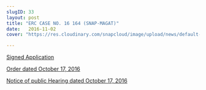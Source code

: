 ```yaml
---
slugID: 33
layout: post
title: "ERC CASE NO. 16 164 (SNAP-MAGAT)"
date:   2016-11-02 
cover: "https://res.cloudinary.com/snapcloud/image/upload/news/default-news.jpg"

---
```

<a href='https://res.cloudinary.com/snapcloud/image/upload/news/2016/Application-ASPA-Magat.pdf'>Signed Application</a>


<a href='https://res.cloudinary.com/snapcloud/image/upload/news/2016/ERC-Order-ERC-Case-No.-2016-164RC.pdf'>Order dated October 17, 2016</a>


<a href='https://res.cloudinary.com/snapcloud/image/upload/news/2016/Notice-of-Public-Hearing_ERC-Case-No.-2016-164-RC-1.pdf'>Notice of public Hearing dated October 17, 2016</a>

